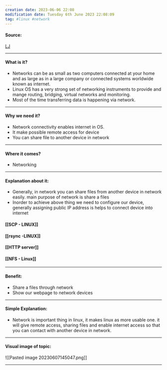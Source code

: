 ```yaml
---
creation date: 2023-06-06 22:08
modification date: Tuesday 6th June 2023 22:08:09
tag: #linux #network
---
```


#### Source:
[LJ](https://linuxjourney.com/lesson/network-file-sharing)

-----------------------------------------------------
#### What is it?

* Networks can be as small as two computers connected at your home and as large as in a large company or connected systems worldwide known as internet.
* Linux OS has a very strong set of networking instruments to provide and mange routing, bridging, virtual networks and monitoring.
* Most of the time transferring data is happening via network.

-----------------------------------------------------
#### Why we need it?

* Network connectivity enables internet in OS.
* It make possible remote access for device
* You can share file to another device in network

-----------------------------------------------------
#### Where it comes?

* Networking

-----------------------------------------------------
#### Explanation about it:

* Generally, in network you can share files from another device in network easily. main purpose of network is share a files
* Inorder to achieve above thing we need to configure our device, generally assigning public IP address is helps to connect device into internet

#### [[SCP - LINUX]]

#### [[rsync -LINUX]]

#### [[HTTP server]]

#### [[NFS - Linux]]

-----------------------------------------------------
#### Benefit:

* Share a files through network
* Show our webpage to network devices

-----------------------------------------------------
#### Simple Explanation:

* Network is important thing in linux, it makes linux as more usable one. it will give remote access, sharing files and enable internet access so that you can contact with another device in network.

-----------------------------------------------------
#### Visual image of topic:

![[Pasted image 20230607145047.png]]

-----------------------------------------------------
